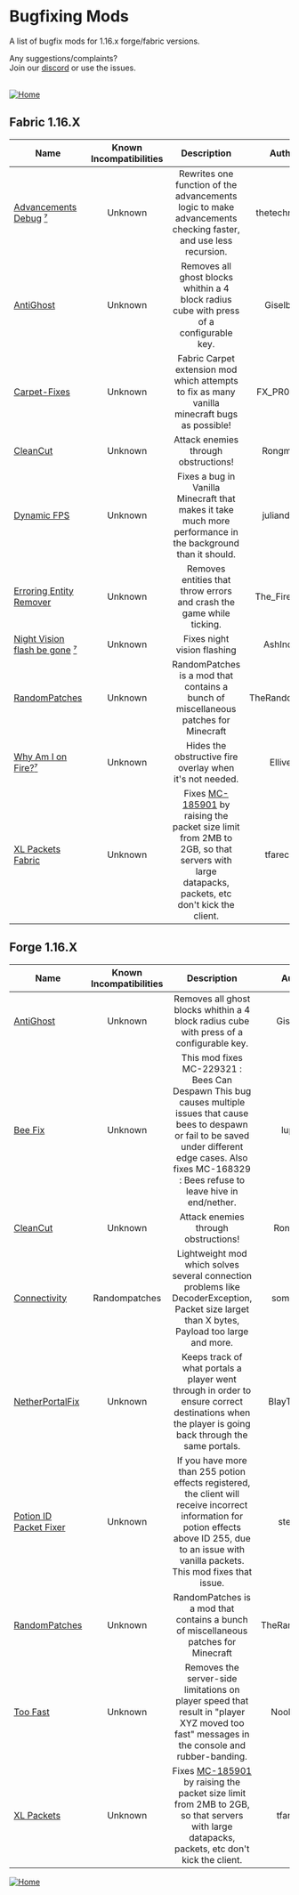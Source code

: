 # Bugfixing Mods
A list of bugfix mods for 1.16.x forge/fabric versions.

Any suggestions/complaints?<br>
Join our [discord](https://discord.gg/8nzHYhVUQS) or use the issues.<br><br>

[![Home](https://i.imgur.com/zGuelkW.png)](/README.md)

## Fabric 1.16.X

| Name | Known Incompatibilities | Description | Author | Bugfixing | [Label](/README.md#labels) |
| --- | :---: | :---: | :---: | :---: | :---: |
| [Advancements Debug](https://www.curseforge.com/minecraft/mc-mods/advancements-debug) [⁷](/README.md#-these-mods-also-work-on-117x--despite-having-only-116-and-118-releases-in-curseforge-no-workarounds-needed-install-them-like-any-other-mods-and-your-fabric-loader-wont-complain-about-missing-dependencies) | Unknown | Rewrites one function of the advancements logic to make advancements checking faster, and use less recursion. | thetechnici4n | Client | none |
| [AntiGhost](https://www.curseforge.com/minecraft/mc-mods/antighost) | Unknown | Removes all ghost blocks whithin a 4 block radius cube with press of a configurable key. | Giselbaer | Client | none |
| [Carpet-Fixes](https://github.com/fxmorin/carpet-fixes/releases) | Unknown | Fabric Carpet extension mod which attempts to fix as many vanilla minecraft bugs as possible! | FX_PR0CESS | Both | Alpha (1) |
| [CleanCut](https://www.curseforge.com/minecraft/mc-mods/cleancut) | Unknown | Attack enemies through obstructions! | Rongmario | Client | none |
| [Dynamic FPS](https://modrinth.com/mod/dynamic-fps) | Unknown | Fixes a bug in Vanilla Minecraft that makes it take much more performance in the background than it should. | juliand665 | Client | none | 
| [Erroring Entity Remover](https://www.curseforge.com/minecraft/mc-mods/erroring-entity-remover)| Unknown | Removes entities that throw errors and crash the game while ticking. | The_Fireplace | Both | Unstable (2) |
| [Night Vision flash be gone](https://www.curseforge.com/minecraft/mc-mods/night-vision-flash-be-gone) [⁷](/README.md#-these-mods-also-work-on-117x--despite-having-only-116-and-118-releases-in-curseforge-no-workarounds-needed-install-them-like-any-other-mods-and-your-fabric-loader-wont-complain-about-missing-dependencies) | Unknown | Fixes night vision flashing | AshIndigo | Client | none |
| [RandomPatches](https://www.curseforge.com/minecraft/mc-mods/randompatches-fabric/files) | Unknown | RandomPatches is a mod that contains a bunch of miscellaneous patches for Minecraft | TheRandomLabs | Both | none |
| [Why Am I on Fire?](https://www.curseforge.com/minecraft/mc-mods/why-am-i-on-fire)[⁷](/README.md#-these-mods-also-work-on-117x--despite-having-only-116-and-118-releases-in-curseforge-no-workarounds-needed-install-them-like-any-other-mods-and-your-fabric-loader-wont-complain-about-missing-dependencies) | Unknown | Hides the obstructive fire overlay when it's not needed. | Ellivers | Both | none |
| [XL Packets Fabric](https://www.curseforge.com/minecraft/mc-mods/xl-packets-fabric) | Unknown | Fixes [MC-185901](https://bugs.mojang.com/browse/MC-185901) by raising the packet size limit from 2MB to 2GB, so that servers with large datapacks, packets, etc don't kick the client. | tfarecnim | Both | none |

## Forge 1.16.X

| Name | Known Incompatibilities | Description | Author | Bugfixing | [Label](/README.md#labels) |
| --- | :---: | :---: | :---: | :---: | :---: |
| [AntiGhost](https://www.curseforge.com/minecraft/mc-mods/antighost) | Unknown | Removes all ghost blocks whithin a 4 block radius cube with press of a configurable key. | Giselbaer | Client | none |
| [Bee Fix](https://www.curseforge.com/minecraft/mc-mods/bee-fix) | Unknown | This mod fixes MC-229321 : Bees Can Despawn This bug causes multiple issues that cause bees to despawn or fail to be saved under different edge cases. Also fixes MC-168329 : Bees refuse to leave hive in end/nether. | lupicus | Server | none |
| [CleanCut](https://www.curseforge.com/minecraft/mc-mods/cleancut) | Unknown | Attack enemies through obstructions! | Rongmario | Client | none |
| [Connectivity](https://www.curseforge.com/minecraft/mc-mods/connectivity) | Randompatches | Lightweight mod which solves several connection problems like DecoderException, Packet size larget than X bytes, Payload too large and more. | someaddon | Both | none |
| [NetherPortalFix](https://www.curseforge.com/minecraft/mc-mods/netherportalfix) | Unknown | Keeps track of what portals a player went through in order to ensure correct destinations when the player is going back through the same portals. | BlayTheNinth | Server | none |
| [Potion ID Packet Fixer](https://www.curseforge.com/minecraft/mc-mods/potion-id-packet-fixer) | Unknown | If you have more than 255 potion effects registered, the client will receive incorrect information for potion effects above ID 255, due to an issue with vanilla packets. This mod fixes that issue. | stepcros | Both | none |
| [RandomPatches](https://www.curseforge.com/minecraft/mc-mods/randompatches-forge) | Unknown | RandomPatches is a mod that contains a bunch of miscellaneous patches for Minecraft | TheRandomLabs | Both | none |
| [Too Fast](https://www.curseforge.com/minecraft/mc-mods/too-fast) | Unknown | Removes the server-side limitations on player speed that result in "player XYZ moved too fast" messages in the console and rubber-banding. | Noobanidus | Server | none |
| [XL Packets](https://www.curseforge.com/minecraft/mc-mods/xl-packets) | Unknown | Fixes [MC-185901](https://bugs.mojang.com/browse/MC-185901) by raising the packet size limit from 2MB to 2GB, so that servers with large datapacks, packets, etc don't kick the client. | tfarecnim | Both | none |

[![Home](https://i.imgur.com/zGuelkW.png)](/README.md)
